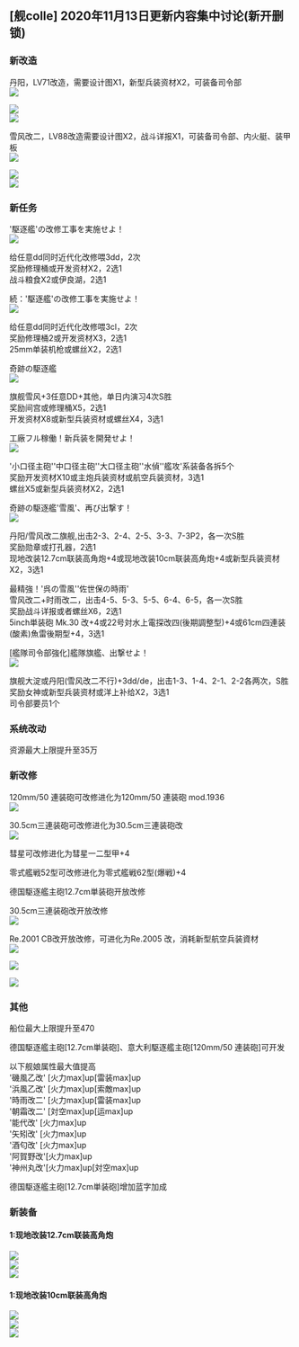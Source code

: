 <a name="c50bb9bc"></a>
## [舰colle] 2020年11月13日更新内容集中讨论(新开删锁)

<a name="fcdcccda"></a>
### 新改造

丹阳，LV71改造，需要设计图X1，新型兵装资材X2，可装备司令部<br />
![](https://img.nga.178.com/attachments/mon_202011/13/-4ada3Q5-50xbZ20T3cSxb-jn.png#alt=)

![](https://img.nga.178.com/attachments/mon_202011/13/-l1qxxQ5-5tciK2fT1kSde-rh.png#alt=)<br />
![](https://img.nga.178.com/attachments/mon_202011/13/-l1qxxQ5-gmgrK2sT1kSd0-mt.png#alt=)

雪风改二，LV88改造需要设计图X2，战斗详报X1，可装备司令部、内火艇、装甲板<br />
![](https://img.nga.178.com/attachments/mon_202011/13/-4ada3Q5-g2phZ26T3cSxa-jl.png#alt=)

![](https://img.nga.178.com/attachments/mon_202011/13/-l1qxxQ5-fgebZcT1kSf4-ru.png#alt=)<br />
![](https://img.nga.178.com/attachments/mon_202011/13/-l1qxxQ5-27y8ZbT1kSee-nj.png#alt=)

<a name="62c81f89"></a>
### 新任务

'駆逐艦'の改修工事を実施せよ！<br />
![](https://img.nga.178.com/attachments/mon_202011/13/-4ada3Q5-ioaiZfT3cSq8-2n.png#alt=)

给任意dd同时近代化改修喂3dd，2次<br />
奖励修理桶或开发资材X2，2选1<br />
战斗粮食X2或伊良湖，2选1

続：'駆逐艦'の改修工事を実施せよ！<br />
![](https://img.nga.178.com/attachments/mon_202011/13/-4ada3Q5-k7vzZgT3cSqc-2q.png#alt=)

给任意dd同时近代化改修喂3cl，2次<br />
奖励修理桶2或开发资材X3，2选1<br />
25mm单装机枪或螺丝X2，2选1

奇跡の駆逐艦<br />
![](https://img.nga.178.com/attachments/mon_202011/13/-4ada3Q5-hshfZfT3cSqa-2r.png#alt=)

旗舰雪风+3任意DD+其他，单日内演习4次S胜<br />
奖励间宫或修理桶X5，2选1<br />
开发资材X8或新型兵装资材或螺丝X4，3选1

工廠フル稼働！新兵装を開発せよ！<br />
![](https://img.nga.178.com/attachments/mon_202011/13/-4ada3Q5-8obsZgT3cSqf-2u.png#alt=)

'小口径主砲''中口径主砲''大口径主砲''水偵''艦攻'系装备各拆5个<br />
奖励开发资材X10或主炮兵装资材或航空兵装资材，3选1<br />
螺丝X5或新型兵装资材X2，2选1

奇跡の駆逐艦'雪風'、再び出撃す！<br />
![](https://img.nga.178.com/attachments/mon_202011/13/-4ada3Q5-glr1ZfT3cSqc-2m.png#alt=)

丹阳/雪风改二旗舰,出击2-3、2-4、2-5、3-3、7-3P2，各一次S胜<br />
奖励勋章或打孔器，2选1<br />
现地改装12.7cm联装高角炮+4或现地改装10cm联装高角炮+4或新型兵装资材X2，3选1

最精強！'呉の雪風''佐世保の時雨'<br />
雪风改二+时雨改二，出击4-5、5-3、5-5、6-4、6-5，各一次S胜<br />
奖励战斗详报或者螺丝X6，2选1<br />
5inch単装砲 Mk.30 改+4或22号対水上電探改四(後期調整型)+4或61cm四連装(酸素)魚雷後期型+4，3选1

[艦隊司令部強化]艦隊旗艦、出撃せよ！<br />
![](https://img.nga.178.com/attachments/mon_202011/13/-4ada3Q5-3yp0ZgT3cSqc-2t.png#alt=)

旗舰大淀或丹阳(雪风改二不行)+3dd/de，出击1-3、1-4、2-1、2-2各两次，S胜<br />
奖励女神或新型兵装资材或洋上补给X2，3选1<br />
司令部要员1个

<a name="41bb986a"></a>
### 系统改动

资源最大上限提升至35万

<a name="90fd5dc9"></a>
### 新改修

120mm/50 連装砲可改修进化为120mm/50 連装砲 mod.1936<br />
![](https://img.nga.178.com/attachments/mon_202011/14/-l1qxxQ5-er7wZ2jT3cSsy-fr.png#alt=)

30.5cm三連装砲可改修进化为30.5cm三連装砲改<br />
![](https://img.nga.178.com/attachments/mon_202011/14/-l1qxxQ5-ji5oZ2jT3cSsy-fl.png#alt=)

彗星可改修进化为彗星一二型甲+4

零式艦戦52型可改修进化为零式艦戦62型(爆戦)+4

德国駆逐艦主砲12.7cm単装砲开放改修

30.5cm三連装砲改开放改修<br />
![](https://img.nga.178.com/attachments/mon_202011/14/-l1qxxQ5-f9c2Z2iT3cSss-fn.png#alt=)

Re.2001 CB改开放改修，可进化为Re.2005 改，消耗新型航空兵装資材<br />
![](https://img.nga.178.com/attachments/mon_202011/14/-l1qxxQ5-1d27Z2jT3cSt6-fn.png#alt=)

![](https://img.nga.178.com/attachments/mon_202011/14/-l1qxxQ5-knnaZ2mT3cStm-fz.png#alt=)

![](https://img.nga.178.com/attachments/mon_202011/14/-l1qxxQ5-6r3yZ2kT3cSt4-fv.png#alt=)

<a name="0d98c747"></a>
### 其他

船位最大上限提升至470

德国駆逐艦主砲[12.7cm単装砲]、意大利駆逐艦主砲[120mm/50 連装砲]可开发

以下舰娘属性最大值提高<br />
'磯風乙改' [火力max]up[雷装max]up<br />
'浜風乙改' [火力max]up[索敵max]up<br />
'時雨改二' [火力max]up[雷装max]up<br />
'朝霜改二' [対空max]up[运max]up<br />
'能代改' [火力max]up<br />
'矢矧改' [火力max]up<br />
'酒匂改' [火力max]up<br />
'阿賀野改'[火力max]up<br />
'神州丸改'[火力max]up[対空max]up

德国駆逐艦主砲[12.7cm単装砲]增加蓝字加成

<a name="3829a40d"></a>
### 新装备

<a name="63332849"></a>
#### 1:现地改装12.7cm联装高角炮

![](https://img.nga.178.com/attachments/mon_202011/13/-l1qxxQ5-czjmZwT3cSau-au.png#alt=)<br />
![](https://img.nga.178.com/attachments/mon_202011/13/-l1qxxQ5-9nwoZdT1kSby-hx.png#alt=)<br />
![](https://img.nga.178.com/attachments/mon_202011/13/-l1qxxQ5-800jZdT1kSby-hx.png#alt=)

<a name="16f924c3"></a>
#### 1:现地改装10cm联装高角炮

![](https://img.nga.178.com/attachments/mon_202011/13/-l1qxxQ5-b4fwZxT3cSau-au.png#alt=)<br />
![](https://img.nga.178.com/attachments/mon_202011/13/-l1qxxQ5-4dvgZeT1kSby-hx.png#alt=)<br />
![](https://img.nga.178.com/attachments/mon_202011/13/-l1qxxQ5-98tfZcT1kSby-hx.png#alt=)
